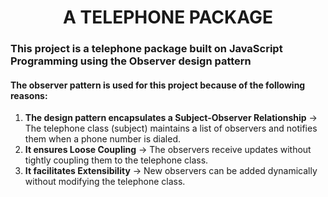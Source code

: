 <h1 align="center">A TELEPHONE PACKAGE</h1>

###   This project is a telephone package built on JavaScript Programming using the Observer design pattern

####  The observer pattern is used for this project because of the following reasons:
<ol>
  <li><strong>The design pattern encapsulates a Subject-Observer Relationship</strong> &rarr; The telephone class (subject) maintains a list of observers and notifies them when a phone number is dialed.</li>
  <li><strong>It ensures Loose Coupling</strong> &rarr; The observers receive updates without tightly coupling them to the telephone class.</li>
  <li><strong>It facilitates Extensibility</strong> &rarr; New observers can be added dynamically without modifying the telephone class.</li>
</ol>

